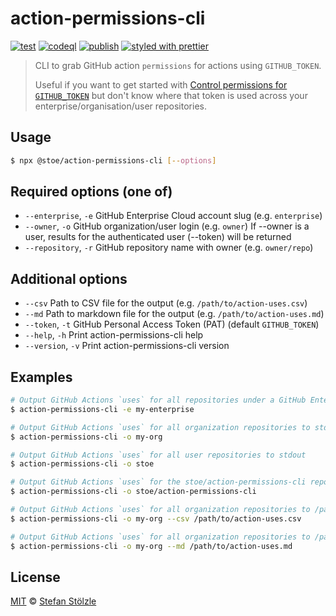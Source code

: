 # action-permissions-cli

[![test](https://github.com/stoe/action-permissions-cli/actions/workflows/test.yml/badge.svg)](https://github.com/stoe/action-permissions-cli/actions/workflows/test.yml) [![codeql](https://github.com/stoe/action-permissions-cli/actions/workflows/codeql.yml/badge.svg)](https://github.com/stoe/action-permissions-cli/actions/workflows/codeql.yml) [![publish](https://github.com/stoe/action-permissions-cli/actions/workflows/publish.yml/badge.svg)](https://github.com/stoe/action-permissions-cli/actions/workflows/publish.yml) [![styled with prettier](https://img.shields.io/badge/styled_with-prettier-ff69b4.svg)](https://github.com/prettier/prettier)

> CLI to grab GitHub action `permissions` for actions using `GITHUB_TOKEN`.
>
> Useful if you want to get started with [Control permissions for `GITHUB_TOKEN`](https://github.blog/changelog/2021-04-20-github-actions-control-permissions-for-github_token/) but don't know where that token is used across your enterprise/organisation/user repositories.

## Usage

```sh
$ npx @stoe/action-permissions-cli [--options]
```

## Required options (one of)

- `--enterprise`, `-e` GitHub Enterprise Cloud account slug (e.g. `enterprise`)
- `--owner`, `-o` GitHub organization/user login (e.g. `owner`)
  If --owner is a user, results for the authenticated user (--token) will be returned
- `--repository`, `-r` GitHub repository name with owner (e.g. `owner/repo`)

## Additional options

- `--csv` Path to CSV file for the output (e.g. `/path/to/action-uses.csv`)
- `--md` Path to markdown file for the output (e.g. `/path/to/action-uses.md`)
- `--token`, `-t` GitHub Personal Access Token (PAT) (default `GITHUB_TOKEN`)
- `--help`, `-h` Print action-permissions-cli help
- `--version`, `-v` Print action-permissions-cli version

## Examples

```sh
# Output GitHub Actions `uses` for all repositories under a GitHub Enterprise Cloud account to stdout
$ action-permissions-cli -e my-enterprise

# Output GitHub Actions `uses` for all organization repositories to stdout
$ action-permissions-cli -o my-org

# Output GitHub Actions `uses` for all user repositories to stdout
$ action-permissions-cli -o stoe

# Output GitHub Actions `uses` for the stoe/action-permissions-cli repository to stdout
$ action-permissions-cli -o stoe/action-permissions-cli

# Output GitHub Actions `uses` for all organization repositories to /path/to/action-uses.csv
$ action-permissions-cli -o my-org --csv /path/to/action-uses.csv

# Output GitHub Actions `uses` for all organization repositories to /path/to/action-uses.md
$ action-permissions-cli -o my-org --md /path/to/action-uses.md
```

## License

[MIT](./license) © [Stefan Stölzle](https://github.com/stoe)
